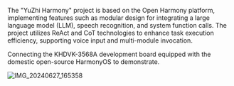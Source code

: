 The "YuZhi Harmony" project is based on the Open Harmony platform, implementing features such as modular design for integrating a large language model (LLM), speech recognition, and system function calls. The project utilizes ReAct and CoT technologies to enhance task execution efficiency, supporting voice input and multi-module invocation.

Connecting the KHDVK-3568A development board equipped with the domestic open-source HarmonyOS to demonstrate.



![IMG_20240627_165358](https://github.com/xianshi3/YuZhi-Harmony/assets/57677273/aa413ac5-c72a-49d9-8af7-c3eed2751959)

